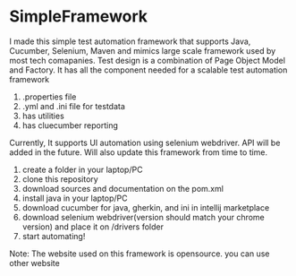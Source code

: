 # SimpleFramework
I made this simple test automation framework that supports Java, Cucumber, Selenium, Maven and mimics large scale framework used by most tech comapanies. Test design is a combination of Page Object Model and Factory. It has all the component needed for a scalable test automation framework 
  1. .properties file 
  2. .yml and .ini file for testdata 
  3. has utilities
  4. has cluecumber reporting

Currently, It supports UI automation using selenium webdriver. API will be added in the future. Will also update this framework from time to time.


1. create a folder in your laptop/PC
2. clone this repository 
3. download sources and documentation on the pom.xml
4. install java in your laptop/PC 
5. download cucumber for java, gherkin, and ini in intellij marketplace
6. download selenium webdriver(version should match your chrome version) and place it on /drivers folder
6. start automating! 


Note:
The website used on this framework is opensource. you can use other website
